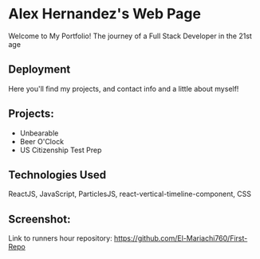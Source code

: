 # Alex Hernandez's Web Page

Welcome to My Portfolio! The journey of a Full Stack Developer in the 21st age

## Deployment
Here you'll find my projects, and contact info and a little about myself!


## Projects:
- Unbearable
- Beer O'Clock
- US Citizenship Test Prep

## Technologies Used
ReactJS, JavaScript, ParticlesJS, react-vertical-timeline-component, CSS




## Screenshot:


Link to runners hour repository:
https://github.com/El-Mariachi760/First-Repo
